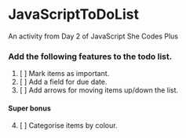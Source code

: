 # JavaScriptToDoList
An activity from Day 2 of JavaScript She Codes Plus

### Add the following features to the todo list.

1. [ ] Mark items as important.
2. [ ] Add a field for due date.
3. [ ] Add arrows for moving items up/down the list.

#### Super bonus
4. [ ] Categorise items by colour.